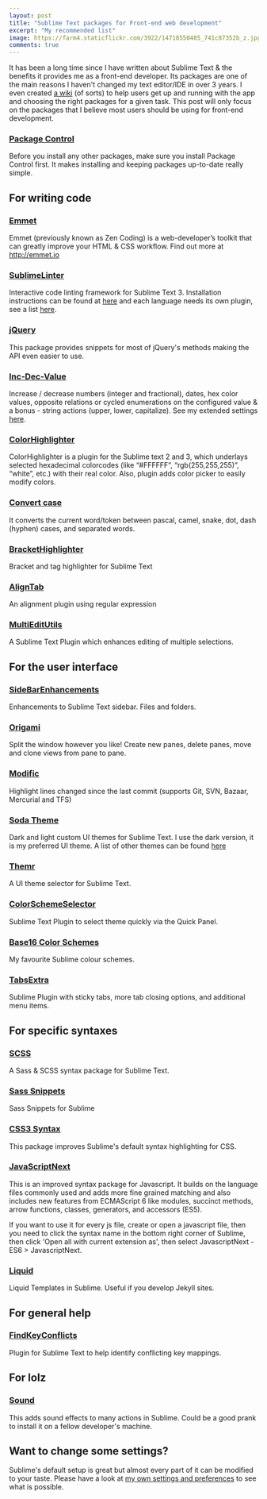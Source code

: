 ```yaml
---
layout: post
title: "Sublime Text packages for Front-end web development"
excerpt: "My recommended list"
image: https://farm4.staticflickr.com/3922/14718550485_741c87352b_z.jpg
comments: true
---
```

It has been a long time since I have written about Sublime Text & the benefits it provides me as a front-end developer. Its packages are one of the main reasons I haven't changed my text editor/IDE in over 3 years. I even created [a wiki](https://github.com/mrmartineau/SublimeTextSetupWiki/wiki/) (of sorts) to help users get up and running with the app and choosing the right packages for a given task. This post will only focus on the packages that I believe most users should be using for front-end development.

### [Package Control](https://sublime.wbond.net/installation)
Before you install any other packages, make sure you install Package Control first. It makes installing and keeping packages up-to-date really simple.

## For writing code
### [Emmet](https://sublime.wbond.net/packages/Emmet)
Emmet (previously known as Zen Coding) is a web-developer’s toolkit that can greatly improve your HTML & CSS workflow. Find out more at http://emmet.io

### [SublimeLinter](https://sublime.wbond.net/packages/SublimeLinter)
Interactive code linting framework for Sublime Text 3. Installation instructions can be found at [here](http://sublimelinter.readthedocs.org/en/latest/installation.html) and each language needs its own plugin, see a list [here](https://sublime.wbond.net/search/sublimelinter).

### [jQuery](https://sublime.wbond.net/packages/jQuery)
This package provides snippets for most of jQuery's methods making the API even easier to use.

### [Inc-Dec-Value](https://sublime.wbond.net/packages/Inc-Dec-Value)
Increase / decrease numbers (integer and fractional), dates, hex color values, opposite relations or cycled enumerations on the configured value & a bonus - string actions (upper, lower, capitalize). See my extended settings [here](https://github.com/mrmartineau/SublimeText3UserSettings/blob/master/inc_dec_value.sublime-settings).

### [ColorHighlighter](https://sublime.wbond.net/packages/Color%20Highlighter)
ColorHighlighter is a plugin for the Sublime text 2 and 3, which underlays selected hexadecimal colorcodes (like “#FFFFFF”, “rgb(255,255,255)”, “white”, etc.) with their real color. Also, plugin adds color picker to easily modify colors.

### [Convert case](https://sublime.wbond.net/packages/Case%20Conversion)
It converts the current word/token between pascal,
camel, snake, dot, dash (hyphen) cases, and separated words.

### [BracketHighlighter](https://sublime.wbond.net/packages/BracketHighlighter)
Bracket and tag highlighter for Sublime Text

### [AlignTab](https://sublime.wbond.net/packages/AlignTab)
An alignment plugin using regular expression

### [MultiEditUtils](https://sublime.wbond.net/packages/MultiEditUtils)
A Sublime Text Plugin which enhances editing of multiple selections.

## For the user interface

### [SideBarEnhancements](https://sublime.wbond.net/packages/SideBarEnhancements)
Enhancements to Sublime Text sidebar. Files and folders.

### [Origami](https://sublime.wbond.net/packages/Origami)
Split the window however you like! Create new panes, delete panes, move and clone views from pane to pane.

### [Modific](https://sublime.wbond.net/packages/Modific)
Highlight lines changed since the last commit (supports Git, SVN, Bazaar, Mercurial and TFS)

### [Soda Theme](https://sublime.wbond.net/packages/Theme%20-%20Soda)
Dark and light custom UI themes for Sublime Text. I use the dark version, it is my preferred UI theme. A list of other themes can be found [here](https://github.com/mrmartineau/SublimeTextSetupWiki/wiki/Interface-Themes)

### [Themr](https://sublime.wbond.net/packages/Themr)
A UI theme selector for Sublime Text.

### [ColorSchemeSelector](https://sublime.wbond.net/packages/ColorSchemeSelector)
Sublime Text Plugin to select theme quickly via the Quick Panel.

### [Base16 Color Schemes](https://sublime.wbond.net/packages/Base16%20Color%20Schemes)
My favourite Sublime colour schemes.

### [TabsExtra](https://sublime.wbond.net/packages/TabsExtra)
Sublime Plugin with sticky tabs, more tab closing options, and additional menu items.

## For specific syntaxes

### [SCSS](https://sublime.wbond.net/packages/SCSS)
A Sass & SCSS syntax package for Sublime Text.

### [Sass Snippets](https://sublime.wbond.net/packages/SASS%20Snippets)
Sass Snippets for Sublime

### [CSS3 Syntax](https://sublime.wbond.net/packages/CSS3_Syntax)
This package improves Sublime's default syntax highlighting for CSS.

### [JavaScriptNext](https://sublime.wbond.net/packages/JavaScriptNext%20-%20ES6%20Syntax)
This is an improved syntax package for Javascript. It builds on the language files commonly used and adds more fine grained matching and also includes new features from ECMAScript 6 like modules, succinct methods, arrow functions, classes, generators, and accessors (ES5).

If you want to use it for every js file, create or open a javascript file, then you need to click the syntax name in the bottom right corner of Sublime, then click 'Open all with current extension as', then select JavascriptNext - ES6 > JavascriptNext.

### [Liquid](https://sublime.wbond.net/packages/Liquid)
Liquid Templates in Sublime. Useful if you develop Jekyll sites.

## For general help

### [FindKeyConflicts](https://sublime.wbond.net/search/FindKeyConflicts)
Plugin for Sublime Text to help identify conflicting key mappings.


## For lolz

### [Sound](https://sublime.wbond.net/packages/Sound)
This adds sound effects to many actions in Sublime. Could be a good prank to install it on a fellow developer's machine.

## Want to change some settings?
Sublime's default setup is great but almost every part of it can be modified to your taste. Please have a look at [my own settings and preferences](https://github.com/mrmartineau/SublimeText3UserSettings) to see what is possible.

